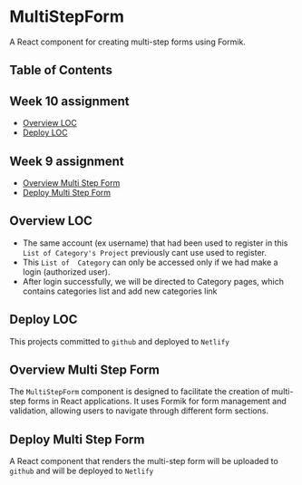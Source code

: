 # MultiStepForm

A React component for creating multi-step forms using Formik.

## Table of Contents

## Week 10 assignment
  - [Overview LOC](#overview-loc)
  - [Deploy LOC](#deploy-loc)

## Week 9 assignment
  - [Overview Multi Step Form](#overview-multi-step-form)
  - [Deploy Multi Step Form](#deploy-multi-step-form)



## Overview LOC

- The same account (ex username) that had been used to register in this `List of Category's Project` previously cant use used to register.
- This `List of  Category` can only be accessed only if we had make a login (authorized user).
- After login successfully, we will be directed to Category pages, which contains categories list and add new categories link

## Deploy LOC
This projects committed to `github` and deployed to `Netlify`

## Overview Multi Step Form

The `MultiStepForm` component is designed to facilitate the creation of multi-step forms in React applications. It uses Formik for form management and validation, allowing users to navigate through different form sections.

## Deploy Multi Step Form

A React component that renders the multi-step form will be uploaded to `github` and will be deployed to `Netlify`